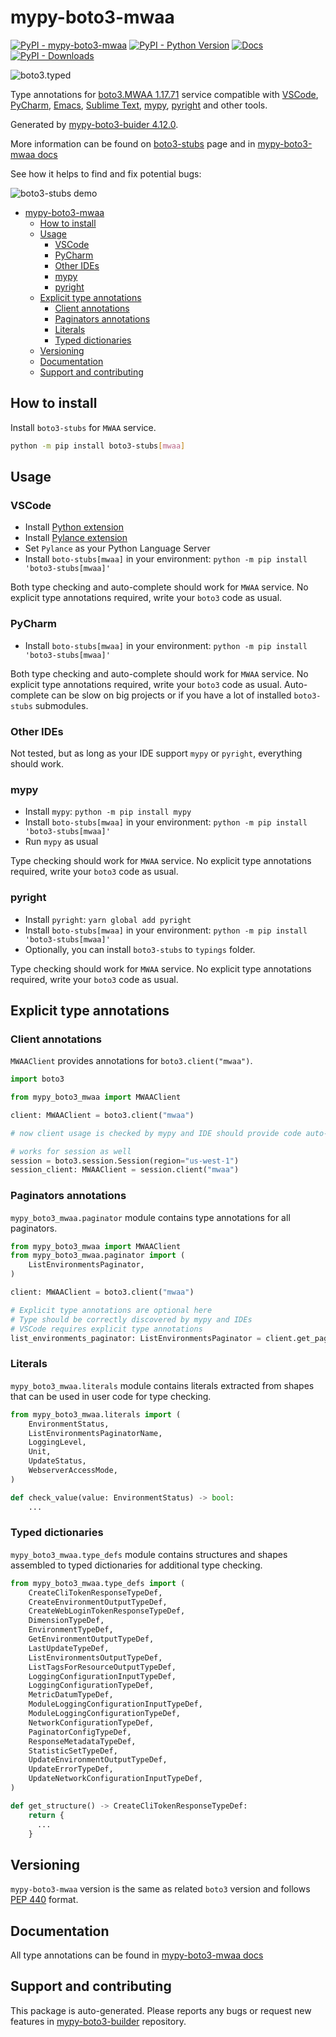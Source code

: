 # mypy-boto3-mwaa<a id="mypy-boto3-mwaa"></a>

[![PyPI - mypy-boto3-mwaa](https://img.shields.io/pypi/v/mypy-boto3-mwaa.svg?color=blue)](https://pypi.org/project/mypy-boto3-mwaa)
[![PyPI - Python Version](https://img.shields.io/pypi/pyversions/mypy-boto3-mwaa.svg?color=blue)](https://pypi.org/project/mypy-boto3-mwaa)
[![Docs](https://img.shields.io/readthedocs/mypy-boto3-builder.svg?color=blue)](https://mypy-boto3-builder.readthedocs.io/)
[![PyPI - Downloads](https://img.shields.io/pypi/dw/mypy-boto3-mwaa?color=blue)](https://pypistats.org/packages/mypy-boto3-mwaa)

![boto3.typed](https://github.com/vemel/mypy_boto3_builder/raw/master/logo.png)

Type annotations for
[boto3.MWAA 1.17.71](https://boto3.amazonaws.com/v1/documentation/api/1.17.71/reference/services/mwaa.html#MWAA)
service compatible with [VSCode](https://code.visualstudio.com/),
[PyCharm](https://www.jetbrains.com/pycharm/),
[Emacs](https://www.gnu.org/software/emacs/),
[Sublime Text](https://www.sublimetext.com/),
[mypy](https://github.com/python/mypy),
[pyright](https://github.com/microsoft/pyright) and other tools.

Generated by
[mypy-boto3-buider 4.12.0](https://github.com/vemel/mypy_boto3_builder).

More information can be found on
[boto3-stubs](https://pypi.org/project/boto3-stubs/) page and in
[mypy-boto3-mwaa docs](https://vemel.github.io/boto3_stubs_docs/mypy_boto3_mwaa/)

See how it helps to find and fix potential bugs:

![boto3-stubs demo](https://github.com/vemel/mypy_boto3_builder/raw/master/demo.gif)

- [mypy-boto3-mwaa](#mypy-boto3-mwaa)
  - [How to install](#how-to-install)
  - [Usage](#usage)
    - [VSCode](#vscode)
    - [PyCharm](#pycharm)
    - [Other IDEs](#other-ides)
    - [mypy](#mypy)
    - [pyright](#pyright)
  - [Explicit type annotations](#explicit-type-annotations)
    - [Client annotations](#client-annotations)
    - [Paginators annotations](#paginators-annotations)
    - [Literals](#literals)
    - [Typed dictionaries](#typed-dictionaries)
  - [Versioning](#versioning)
  - [Documentation](#documentation)
  - [Support and contributing](#support-and-contributing)

## How to install<a id="how-to-install"></a>

Install `boto3-stubs` for `MWAA` service.

```bash
python -m pip install boto3-stubs[mwaa]
```

## Usage<a id="usage"></a>

### VSCode<a id="vscode"></a>

- Install
  [Python extension](https://marketplace.visualstudio.com/items?itemName=ms-python.python)
- Install
  [Pylance extension](https://marketplace.visualstudio.com/items?itemName=ms-python.vscode-pylance)
- Set `Pylance` as your Python Language Server
- Install `boto-stubs[mwaa]` in your environment:
  `python -m pip install 'boto3-stubs[mwaa]'`

Both type checking and auto-complete should work for `MWAA` service. No
explicit type annotations required, write your `boto3` code as usual.

### PyCharm<a id="pycharm"></a>

- Install `boto-stubs[mwaa]` in your environment:
  `python -m pip install 'boto3-stubs[mwaa]'`

Both type checking and auto-complete should work for `MWAA` service. No
explicit type annotations required, write your `boto3` code as usual.
Auto-complete can be slow on big projects or if you have a lot of installed
`boto3-stubs` submodules.

### Other IDEs<a id="other-ides"></a>

Not tested, but as long as your IDE support `mypy` or `pyright`, everything
should work.

### mypy<a id="mypy"></a>

- Install `mypy`: `python -m pip install mypy`
- Install `boto-stubs[mwaa]` in your environment:
  `python -m pip install 'boto3-stubs[mwaa]'`
- Run `mypy` as usual

Type checking should work for `MWAA` service. No explicit type annotations
required, write your `boto3` code as usual.

### pyright<a id="pyright"></a>

- Install `pyright`: `yarn global add pyright`
- Install `boto-stubs[mwaa]` in your environment:
  `python -m pip install 'boto3-stubs[mwaa]'`
- Optionally, you can install `boto3-stubs` to `typings` folder.

Type checking should work for `MWAA` service. No explicit type annotations
required, write your `boto3` code as usual.

## Explicit type annotations<a id="explicit-type-annotations"></a>

### Client annotations<a id="client-annotations"></a>

`MWAAClient` provides annotations for `boto3.client("mwaa")`.

```python
import boto3

from mypy_boto3_mwaa import MWAAClient

client: MWAAClient = boto3.client("mwaa")

# now client usage is checked by mypy and IDE should provide code auto-complete

# works for session as well
session = boto3.session.Session(region="us-west-1")
session_client: MWAAClient = session.client("mwaa")
```

### Paginators annotations<a id="paginators-annotations"></a>

`mypy_boto3_mwaa.paginator` module contains type annotations for all
paginators.

```python
from mypy_boto3_mwaa import MWAAClient
from mypy_boto3_mwaa.paginator import (
    ListEnvironmentsPaginator,
)

client: MWAAClient = boto3.client("mwaa")

# Explicit type annotations are optional here
# Type should be correctly discovered by mypy and IDEs
# VSCode requires explicit type annotations
list_environments_paginator: ListEnvironmentsPaginator = client.get_paginator("list_environments")
```

### Literals<a id="literals"></a>

`mypy_boto3_mwaa.literals` module contains literals extracted from shapes that
can be used in user code for type checking.

```python
from mypy_boto3_mwaa.literals import (
    EnvironmentStatus,
    ListEnvironmentsPaginatorName,
    LoggingLevel,
    Unit,
    UpdateStatus,
    WebserverAccessMode,
)

def check_value(value: EnvironmentStatus) -> bool:
    ...
```

### Typed dictionaries<a id="typed-dictionaries"></a>

`mypy_boto3_mwaa.type_defs` module contains structures and shapes assembled to
typed dictionaries for additional type checking.

```python
from mypy_boto3_mwaa.type_defs import (
    CreateCliTokenResponseTypeDef,
    CreateEnvironmentOutputTypeDef,
    CreateWebLoginTokenResponseTypeDef,
    DimensionTypeDef,
    EnvironmentTypeDef,
    GetEnvironmentOutputTypeDef,
    LastUpdateTypeDef,
    ListEnvironmentsOutputTypeDef,
    ListTagsForResourceOutputTypeDef,
    LoggingConfigurationInputTypeDef,
    LoggingConfigurationTypeDef,
    MetricDatumTypeDef,
    ModuleLoggingConfigurationInputTypeDef,
    ModuleLoggingConfigurationTypeDef,
    NetworkConfigurationTypeDef,
    PaginatorConfigTypeDef,
    ResponseMetadataTypeDef,
    StatisticSetTypeDef,
    UpdateEnvironmentOutputTypeDef,
    UpdateErrorTypeDef,
    UpdateNetworkConfigurationInputTypeDef,
)

def get_structure() -> CreateCliTokenResponseTypeDef:
    return {
      ...
    }
```

## Versioning<a id="versioning"></a>

`mypy-boto3-mwaa` version is the same as related `boto3` version and follows
[PEP 440](https://www.python.org/dev/peps/pep-0440/) format.

## Documentation<a id="documentation"></a>

All type annotations can be found in
[mypy-boto3-mwaa docs](https://vemel.github.io/boto3_stubs_docs/mypy_boto3_mwaa/)

## Support and contributing<a id="support-and-contributing"></a>

This package is auto-generated. Please reports any bugs or request new features
in [mypy-boto3-builder](https://github.com/vemel/mypy_boto3_builder/issues/)
repository.
